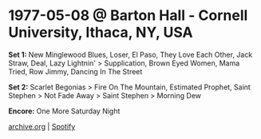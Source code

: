 # 1977-05-08 @ Barton Hall - Cornell University, Ithaca, NY, USA

**Set 1:** New Minglewood Blues, Loser, El Paso, They Love Each Other, Jack Straw, Deal, Lazy Lightnin' > Supplication, Brown Eyed Women, Mama Tried, Row Jimmy, Dancing In The Street

**Set 2:** Scarlet Begonias > Fire On The Mountain, Estimated Prophet, Saint Stephen > Not Fade Away > Saint Stephen > Morning Dew

**Encore:** One More Saturday Night

[archive.org](https://archive.org/details/GratefulDead?query=date:1977-05-08) | [Spotify](https://open.spotify.com/album/3T9UKU0jMIyrRD0PtKXqPJ)